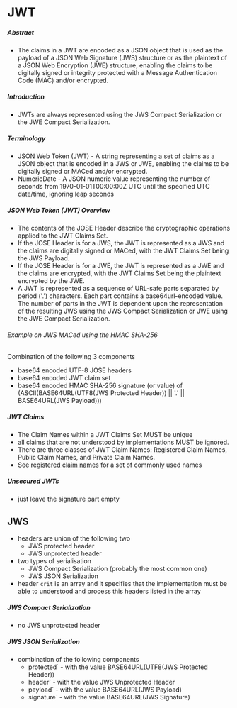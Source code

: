 # JWT

##### Abstract

- The claims in a JWT
   are encoded as a JSON object that is used as the payload of a JSON
   Web Signature (JWS) structure or as the plaintext of a JSON Web
   Encryption (JWE) structure, enabling the claims to be digitally
   signed or integrity protected with a Message Authentication Code
   (MAC) and/or encrypted.

##### Introduction

- JWTs are always
   represented using the JWS Compact Serialization or the JWE Compact
   Serialization.

##### Terminology

- JSON Web Token (JWT) - A string representing a set of claims as a JSON object that is
      encoded in a JWS or JWE, enabling the claims to be digitally
      signed or MACed and/or encrypted.
- NumericDate - A JSON numeric value representing the number of seconds from
      1970-01-01T00:00:00Z UTC until the specified UTC date/time, ignoring leap seconds

##### JSON Web Token (JWT) Overview

- The contents of the JOSE Header describe the cryptographic operations
   applied to the JWT Claims Set.
- If the JOSE Header is for a JWS, the
   JWT is represented as a JWS and the claims are digitally signed or
   MACed, with the JWT Claims Set being the JWS Payload.
- If the JOSE
   Header is for a JWE, the JWT is represented as a JWE and the claims
   are encrypted, with the JWT Claims Set being the plaintext encrypted
   by the JWE.
- A JWT is represented as a sequence of URL-safe parts separated by
   period ('.') characters.  Each part contains a base64url-encoded
   value.  The number of parts in the JWT is dependent upon the
   representation of the resulting JWS using the JWS Compact
   Serialization or JWE using the JWE Compact Serialization.

###### Example on JWS MACed using the HMAC SHA-256

Combination of the following 3 components

- base64 encoded UTF-8 JOSE headers
- base64 encoded JWT claim set
- base64 encoded HMAC SHA-256 signature (or value) of (ASCII(BASE64URL(UTF8(JWS Protected Header)) || '.' || BASE64URL(JWS Payload)))

##### JWT Claims

- The Claim Names within a JWT Claims Set
   MUST be unique
- all claims that are not understood
   by implementations MUST be ignored.
- There are three classes of JWT Claim Names: Registered Claim Names,
   Public Claim Names, and Private Claim Names.
- See [registered claim names](https://tools.ietf.org/html/rfc7519#section-4.1)
  for a set of commonly used names

##### Unsecured JWTs

- just leave the signature part empty

## JWS

- headers are union of the following two
  - JWS protected header
  - JWS unprotected header
- two types of serialisation
  - JWS Compact Serialization (probably the most common one)
  - JWS JSON Serialization
- header `crit` is an array and it specifies that the implementation must be
  able to understood and process this headers listed in the array

##### JWS Compact Serialization

- no JWS unprotected header

##### JWS JSON Serialization

- combination of the following components
  - protected` - with the value BASE64URL(UTF8(JWS Protected Header))
  - header` - with the value JWS Unprotected Header
  - payload` - with the value BASE64URL(JWS Payload)
  - signature` - with the value BASE64URL(JWS Signature)

